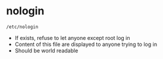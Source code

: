 # nologin

`/etc/nologin`

- If exists, refuse to let anyone except root log in
- Content of this file are displayed to anyone trying to log in
- Should be world readable
